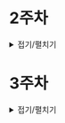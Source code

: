 # 2주차

<details>
<summary>접기/펼치기</summary>

#### 2023/9/4(월)

# 📌what i did
- 프로젝트 생성, 세팅 및 폴더 구조 만들기
- 피그마 만들기

# 📌issue & solution
## 📖 폴더 구조 수정
### 💢 issue
ATOMIC 패턴과  Component - custom hooks 패턴 합치면서 hooks 폴더에 atoms, molecules, organisms, page 로직 hook을 모으려고 했는데 이러면 너무 파일이 많아 질 수 있었다.
### 👀 solution
로직을 구분하는 hook이 사실상 재사용 되지는 않고 단지 view, logic을 구분하는데 의의가 있다고 생각해서 각 atoms, molecules, organisms, page 폴더에 컴포넌트 view 부분과 logic 파일을 같이 두기로 하였다.

# 📌to do
- 피그마 계속

#### 2023/9/5(화)

# 📌what i did
- 기본 ATOMIC 구조 예시 생성
- 피그마 만들기

# 📌issue & solution
## 📖 공통 Input.tsx 만들기 
### 💢 issue
원래는 공통 Input.tsx을 만들고 props로 password인지, 일반 default값으로 text인지 선택하여 다른 곳에서 공통으로 쓰려고 했는데, 삼항 연산자 또는 if문으로 분기를 해줘야해서 나눌지 공통으로 1개의 파일에 쓸지 고민했다.
### 👀 solution
결론은 나누기로 했다, input type이 text or password 말고도 email, 또는 search bar 인경우도 있으므로 나누는게 맞다고 생각했다.

# 📌to do
- 피그마 계속


#### 2023/9/6(수)

# 📌what i did
- 공통 컴포넌트 만들기
- 전역 CSS 변수 설정
- 홈 화면 만들기

# 📌what i learned
## 📖 CSS 통일하기
공통때는 이미지로 css를 대체한게 많아서 전역 CSS나 테마를 깊게 고민하지 않았는데, 이제 CSS가 중요해지면서 폰트나 color 변수등을 토의하면서 여러가지 정하였다.
화면에따라 사용할 폰트나 색상이 생각보다 더 다양해서 고민하고 정하는데 오래 걸렸다.

# 📌to do
- 홈 화면 구현


#### 2023/9/7(목)

# 📌what i did
- 홈화면 만들기

# 📌what i learned
## 📖 ATOMIC 패턴 회의감
ATOMIC 패턴의 의미는 재사용성에 있다고 하는데, 피그마를 다 그리고 본격적으로 개발을 시작하다보니 재사용성이 가능한 동일한 CSS의 컴포넌트들이 매우 적은 것을 느꼈다.
그러다보니 작게 나누어서 재사용성을 추구하기 보다는 한 컴포넌트가 너무 비대해지지 않도록 어느정도 컴포넌트를 나누는 기준을 세웠다는 것에 의의를 두어야 겠다고 생각했다.

리액트에서 많이 들어본 패턴이지만 아마 프로젝트 크기가 매우 큰 경우에만 의미가 있는 것 같다, 우리 프로젝트에서는 재사용성 보다 컴포넌트를 나누는 기준을 세웠다는 것에 의의를 두자.

# 📌to do
- 코드 리뷰
- 홈화면 마무리
- 모의 투자 부분 API 명세서 작성


#### 2023/9/8(금)

# 📌what i did
- 피그마 피드백 및 수정

# 📌what i learned
## 📖 UI/UX 고민
주식 및 투자라는 그래프와 숫자가 매우 많은 화면을 그리다보니 레이아웃에대한 고민을 굉장히 많이 하게 된다. 
게다가 초심자를 타겟팅으로 하여서 우리 프로젝트에 사실상 UI가 메인이고 가장 중요한 요소인 것 같다.

원래 나는 그래프나 차트 등을 실제 널린 주식 사이트처럼 보여주고 튜토리얼 및 도움말로 최대한 초심자에게 설명해준다는 느낌으로 했는데, 팀장님의 피드백, 의견은 차트나 그래프를 강조하기보다 해석, 정리한 요약 정보들을 시각적으로 간단하게 보여주자고 하였다.

팀장님 피드백을 받아드려서 전체적인 분위기 자체를 초심자가 보기 어려운 차트, 그래프 등에서 그냥 해석한 요약본 정보들을 보여주는 느낌으로 주말동안 수정해야겠다.

공통때는 피그마를 많이 안해서 몰랐고, 생각해보면 지금 프로젝트처럼 보여줄 정보가 많지 않았다, 게다가 대부분을 그냥 이미지로 써버려서 css할 부분도 적었는데 이번 프로젝트에는 확실히 UI/UX, 디자인, css를 많이 다루게 될 것 같다.

# 📌to do
- 피그마 수정

</details>

# 3주차

<details>
<summary>접기/펼치기</summary>

#### 2023/9/11(월)

# 📌what i did
- 피그마 피드백 및 수정
- 모의 투자 화면 atoms 컴포넌트 만들기

# 📌to do
- 피그마 수정
- 모의 투자 화면 컴포넌트 개발 계속

#### 2023/9/12(화)

# 📌what i did
- 모의 투자 화면 atoms 컴포넌트 만들기
- 모달 라이브러리 선택 및 디폴트 디자인 구현

# 📌to do
- 피그마 수정, 기능 명세서 작성

#### 2023/9/13(수)

# 📌what i did
- 기능 명세서 및 피그마 최종 완성
- modal 로직 및 컴포넌트 구조 구상

# 📌to do
- 모의 투자 화면 컴포넌트 개발 계속

</details>

